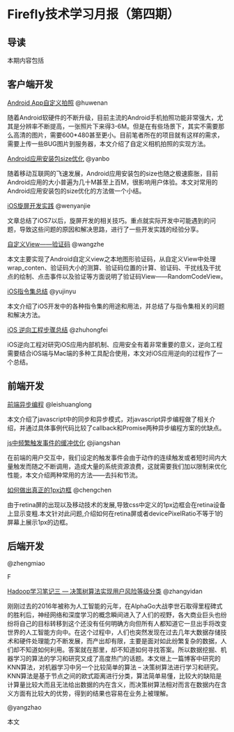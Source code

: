 # Firefly技术学习月报（第四期）

## 导读

本期内容包括

## 客户端开发

[Android App自定义拍照](http://blog.csdn.net/qq309909897/article/details/53991430) @huwenan
  
  随着Android软硬件的不断升级，目前主流的Android手机拍照功能非常强大，尤其是分辨率不断提高，一张照片下来得3-6M。但是在有些场景下，其实不需要那么高清的图片，需要600*480甚至更小。目前笔者所在的项目就有这样的需求，需要上传一些BUG图片到服务器，本文介绍了自定义相机拍照的实现方法。

[Android应用安装包size优化](https://github.com/yanbo200303/studynotes/blob/master/Android%E5%BA%94%E7%94%A8%E5%AE%89%E8%A3%85%E5%8C%85size%E4%BC%98%E5%8C%96.md) @yanbo
  
  随着移动互联网的飞速发展，Android应用安装包的size也随之极速膨胀，目前Android应用的大小普遍为几十M甚至上百M，很影响用户体验。本文对常用的Android应用安装包的size优化的方法做一个小结。

[iOS旋屏开发实践](http://www.jianshu.com/p/6ffdc0d6928b) @wenyanjie
  
  文章总结了iOS7以后，旋屏开发的相关技巧。重点就实际开发中可能遇到的问题，导致这些问题的原因和解决思路，进行了一些开发实践的经验分享。

[自定义View——验证码](https://wangzzzz.github.io/html/3/randomview.html) @wangzhe
  
  本文主要实现了Android自定义view之本地图形验证码，从自定义View中处理wrap_conten、验证码大小的测算、验证码位置的计算、验证码、干扰线及干扰点的绘制、点击事件以及验证等方面说明了验证码View——RandomCodeView。

[iOS指令集总结](http://www.jianshu.com/p/0ea8b6c566e1) @yujinyu
  
  本文介绍了iOS开发中的各种指令集的用途和用法，并总结了与指令集相关的问题和解决方法。

[iOS 逆向工程步骤总结](http://www.jianshu.com/p/b765dd97a337) @zhuhongfei
  
  iOS逆向工程对研究iOS应用内部机制、应用安全有着非常重要的意义，逆向工程需要结合iOS端与Mac端的多种工具配合使用，本文对iOS应用逆向的过程作了一个总结。

## 前端开发

[前端异步编程](https://github.com/rayswim/blog/blob/master/src/javascript_asynchronous_programming.md) @leishuanglong
  
  本文介绍了javascript中的同步和异步模式，对javascript异步编程做了相关介绍，并通过具体事例代码比较了callback和Promise两种异步编程方案的优缺点。

[js中频繁触发事件的缓冲优化](https://github.com/gingermount/gingermount.github.io/blob/master/js%E4%B8%AD%E9%A2%91%E7%B9%81%E8%A7%A6%E5%8F%91%E4%BA%8B%E4%BB%B6%E7%9A%84%E7%BC%93%E5%86%B2%E4%BC%98%E5%8C%96.md) @jiangshan
  
  在前端的用户交互中，我们设定的触发事件会由于动作的连续触发或者短时间内大量触发而随之不断调用，造成大量的系统资源浪费，这就需要我们加以限制来优化性能，本文介绍两种常用的方法——去抖和节流。

[如何做出真正的1px边框](https://github.com/ToBeNumerOne/blog/blob/master/border.md) @chengchen
  
  由于retina屏的出现以及移动技术的发展,导致css中定义的1px边框会在retina设备上显示变粗.本文针对此问题,介绍如何在retina屏或者devicePixelRatio不等于1的屏幕上展示1px的边框。

## 后端开发

[]() @zhengmiao
  
  F

[Hadoop学习笔记三 — 决策树算法实现用户风险等级分类](http://blog.csdn.net/gloria_dandan/article/details/53983811) @zhangyidan
  
  刚刚过去的2016年被称为人工智能的元年，在AlphaGo大战李世石取得里程碑式的胜利后，神经网络和深度学习的概念瞬间进入了人们的视野，各大商业巨头也纷纷将自己的目标转移到这个还没有任何明确方向但所有人都知道它一旦出手将改变世界的人工智能方向中。在这个过程中，人们也突然发现在过去几年大数据存储技术和硬件处理能力不断发展，而产出却有限，主要是面对如此纷繁复杂的数据，人们却不知道如何利用。答案就在那里，却不知道如何寻找答案。所以数据挖掘、机器学习的算法的学习和研究又成了高度热门的话题。本文继上一篇博客中研究的KNN算法，对机器学习中另一个比较简单的算法 – 决策树算法进行学习和研究。KNN算法是基于节点之间的欧式距离进行分类，算法简单易懂，比较大的缺陷是计算量比较大而且无法给出数据的内在含义，而决策树算法相对而言在数据内在含义方面有比较大的优势，得到的结果也容易在业务上被理解。

[]() @yangzhao
  
  本文


